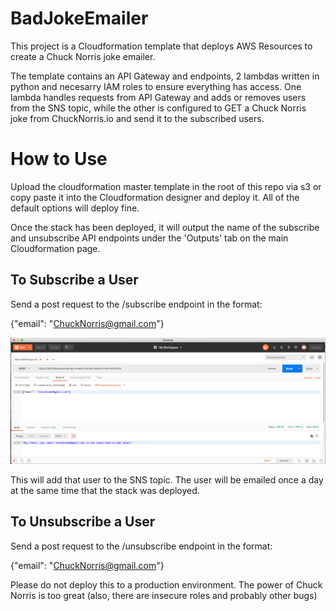 # BadJokeEmailer
This project is a Cloudformation template that deploys AWS Resources to create a Chuck Norris joke emailer.

The template contains an API Gateway and endpoints, 2 lambdas written in python and necesarry IAM roles to ensure everything has access.
One lambda handles requests from API Gateway and adds or removes users from the SNS topic, while the other is configured to GET a Chuck Norris joke from ChuckNorris.io and send it to the subscribed users.

# How to Use

Upload the cloudformation master template in the root of this repo via s3 or copy paste it into the Cloudformation designer and deploy it. All of the default options will deploy fine.

Once the stack has been deployed, it will output the name of the subscribe and unsubscribe API endpoints under the 'Outputs' tab on the main Cloudformation page. 

## To Subscribe a User

Send a post request to the /subscribe endpoint in the format:

{"email": "ChuckNorris@gmail.com"}

![Subscribing a user with Postman](assets/post_sub.png)

This will add that user to the SNS topic. The user will be emailed once a day at the same time that the stack was deployed. 


## To Unsubscribe a User

Send a post request to the /unsubscribe endpoint in the format:

{"email": "ChuckNorris@gmail.com"}


Please do not deploy this to a production environment. The power of Chuck Norris is too great  (also, there are insecure roles and probably other bugs)
